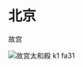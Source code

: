 # 北京

故宫

![&#x6545;&#x5BAB;&#x592A;&#x548C;&#x6BBF; k1 fa31](.gitbook/assets/1c5fe43f-8863-4ddf-a468-d84339d71098.jpeg)





